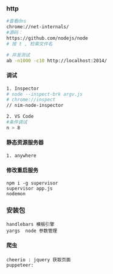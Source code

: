 

### http
```bash
#查看dns
chrome://net-internals/
#源码：
https://github.com/nodejs/node
# 按 t , 检索文件名

# 并发测试
ab -n1000 -c10 http://localhost:2014/
```

#### 调试
```bash
1. Inspector
# node --inspect-brk argv.js
# chrome://inspect
// nim-node-inspector

2. VS Code
#条件调试
n > 8

```

#### 静态资源服务器
```
1. anywhere
```

#### 修改重启服务
```
npm i -g supervisor 
supervisor app.js
nodemon
```

### 安装包
```
handlebars 模板引擎
yargs  node 参数管理
```

#### 爬虫
```
cheerio : jquery 获取页面
puppeteer:



```